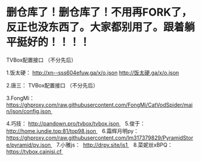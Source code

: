 # 删仓库了！删仓库了！不用再FORK了，反正也没东西了。大家都别用了。跟着躺平挺好的！！！！

TVBox配置接口  （不分先后） 
 
1.饭太硬： 
http://xn--sss604efuw.ga/x/o.json 
http://饭太硬.ga/x/o.json 

2.唐三： 
TVBox配置接口  （不分先后） 

3.FongMi：
https://ghproxy.com/raw.githubusercontent.com/FongMi/CatVodSpider/main/json/config.json 

4.巧技：
http://pandown.pro/tvbox/tvbox.json 
 
5.俊于：
http://home.jundie.top:81/top98.json 
 
6.霜辉月明py：
https://ghproxy.com/raw.githubusercontent.com/lm317379829/PyramidStore/pyramid/py.json 
 
7.小雅js： 
http://drpy.site/js1 
 
8.菜妮丝xBPQ： 
https://tvbox.cainisi.cf 
 
 
 
 
 
